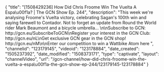 {
    "title": "[1508429236] How Did Chris Froome Win The Vuelta A Espa\u00f1a? | The GCN Show Ep. 244",
    "description": "This week we're analysing Froome's Vuelta victory, celebrating Sagan's 100th win and saying farewell to Contador. Not to forget an update from Round the World rider Mark Beaumont and a bicycle umbrella... \n\nSubscribe to GCN: http:\/\/gcn.eu\/SubscribeToGCN\nRegister your interest in the GCN Club: http:\/\/gcn.eu\/nL\nGet exclusive GCN gear in the GCN shop! http:\/\/gcn.eu\/nM\n\nEnter our competition to win a Wattbike Atom here ",
    "channelid": "123179145",
    "videoid": "123178884",
    "date_created": "1505237392",
    "date_modified": "1508373171",
    "type": "captivate",
    "layout": "channelVideo",
    "url": "\/gcn-channel\/how-did-chris-froome-win-the-vuelta-a-espa\u00f1a-the-gcn-show-ep-244\/123179145-123178884"
}